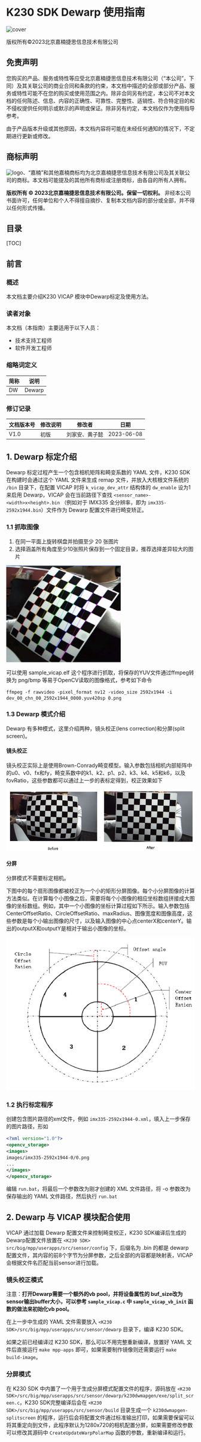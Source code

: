 # K230 SDK Dewarp 使用指南

![cover](images/canaan-cover.png)

版权所有©2023北京嘉楠捷思信息技术有限公司

<div style="page-break-after:always"></div>

## 免责声明

您购买的产品、服务或特性等应受北京嘉楠捷思信息技术有限公司（“本公司”，下同）及其关联公司的商业合同和条款的约束，本文档中描述的全部或部分产品、服务或特性可能不在您的购买或使用范围之内。除非合同另有约定，本公司不对本文档的任何陈述、信息、内容的正确性、可靠性、完整性、适销性、符合特定目的和不侵权提供任何明示或默示的声明或保证。除非另有约定，本文档仅作为使用指导参考。

由于产品版本升级或其他原因，本文档内容将可能在未经任何通知的情况下，不定期进行更新或修改。

## 商标声明

![logo](images/canaan-lable.png)、“嘉楠”和其他嘉楠商标均为北京嘉楠捷思信息技术有限公司及其关联公司的商标。本文档可能提及的其他所有商标或注册商标，由各自的所有人拥有。

**版权所有 © 2023北京嘉楠捷思信息技术有限公司。保留一切权利。**
非经本公司书面许可，任何单位和个人不得擅自摘抄、复制本文档内容的部分或全部，并不得以任何形式传播。

<div style="page-break-after:always"></div>

## 目录

[TOC]

## 前言

### 概述

本文档主要介绍K230 VICAP 模块中Dewarp标定及使用方法。

### 读者对象

本文档（本指南）主要适用于以下人员：

- 技术支持工程师
- 软件开发工程师

### 缩略词定义

| 简称 | 说明 |
| ---- | ---- |
| DW  | Dewarp   |

### 修订记录

| 文档版本号 | 修改说明 | 修改者     | 日期       |
| ---------- | -------- | ---------- | ---------- |
| V1.0       | 初版     | 刘家安、黄子懿 | 2023-06-08 |

## 1. Dewarp 标定介绍

Dewarp 标定过程产生一个包含相机矩阵和畸变系数的 YAML 文件，K230 SDK 在构建时会通过这个 YAML 文件来生成 remap 文件，并放入大核根文件系统的 `/bin` 目录下，在配置 VICAP 时将 `k_vicap_dev_attr` 结构体的 `dw_enable` 设为1来启用 Dewarp，VICAP 会在当前路径下查找 `<sensor_name>-<width>x<height>.bin` （例如对于 IMX335 全分辨率，即为 `imx335-2592x1944.bin`）文件作为 Dewarp 配置文件进行畸变矫正。

### 1.1 抓取图像

1. 在同一平面上旋转棋盘并拍摄至少 20 张图片
1. 选择涵盖所有角度至少10张照片保存到一个固定目录，推荐选择差异较大的图片

![标定图片示例](images/calibration.png)

可以使用 sample_vicap.elf 这个程序进行抓取，将保存的YUV文件通过ffmpeg转换为 png/bmp 等易于OpenCV读取的图像格式，参考如下命令

```shell
ffmpeg -f rawvideo -pixel_format nv12 -video_size 2592x1944 -i dev_00_chn_00_2592x1944_0000.yuv420sp 0.png
```

### 1.3 Dewarp 模式介绍

Dewarp 有多种模式，这里介绍两种，镜头校正(lens correction)和分屏(split screen)。

#### 镜头校正

镜头校正实际上是使用Brown-Conrady畸变模型。输入参数包括相机内部矩阵中的u0、v0、fx和fy，畸变系数中的k1、k2、p1、p2、k3、k4、k5和k6，以及fovRatio，这些参数都可以通过上一步的表标定得到，校正效果如下

![校正效果](images/ldc.png)

#### 分屏

分屏模式不需要标定相机。

下图中的每个扇形图像都被校正为一个小的矩形分屏图像。每个小分屏图像的计算方法类似。在计算每个小图像之后，需要将每个小图像的相应坐标数组拼接成大图像的坐标数组。例如，其中一个小图像的坐标计算过程如下所示。输入参数包括CenterOffsetRatio、CircleOffsetRatio、maxRadius、图像宽度和图像高度，这些参数是每个小输出图像的尺寸，以及输入图像的中心点centerX和centerY。输出的outputX和outputY是相对于输出小图像的坐标。

![分屏](images/splitscreen.png)

### 1.2 执行标定程序

创建包含图片路径的xml文件，例如 `imx335-2592x1944-0.xml`，填入上一步保存的图片路径，形如

```xml
<?xml version="1.0"?>
<opencv_storage>
<images>
images/imx335-2592x1944-0/0.png
...
</images>
</opencv_storage>
```

编辑 `run.bat`，将最后一个参数改为刚才创建的 XML 文件路径，将 -o 参数改为保存输出的 YAML 文件路径，然后执行 `run.bat`

## 2. Dewarp 与 VICAP 模块配合使用

VICAP 通过加载 Dewarp 配置文件来控制畸变校正，K230 SDK编译后生成的Dewarp配置文件放置在 `<K230 SDK> src/big/mpp/userapps/src/sensor/config` 下，后缀名为 .bin 的都是 dewarp 配置文件，其内容的前8个字节为分屏参数，之后全部的内容都是映射表，VICAP会根据文件名匹配当前sensor进行加载。

### 镜头校正模式

注意：**打开Dewarp需要一个额外的vb pool，并将设备属性的 buf_size改为sensor输出buffer大小，可以参考 `sample_vicap.c` 中 `sample_vicap_vb_init` 函数的做法来初始化vb pool。**

在上一步中生成的 YAML 文件需要放入 `<K230 SDK>/src/big/mpp/userapps/src/sensor/dewarp` 目录下，编译 K230 SDK。

如果之前已经编译过 K230 SDK，那么可以不用完整重新编译，放置好 YAML 文件后直接运行 `make mpp-apps` 即可，如果需要制作镜像则还需要运行 `make build-image`。

### 分屏模式

在 K230 SDK 中内置了一个用于生成分屏模式配置文件的程序，源码放在 `<K230 SDK>/src/big/mpp/userapps/src/sensor/dewarp/k230dwmapgen/exe/split_screen.c`，K230 SDK完整编译后会在 `<K230 SDK>/src/big/mpp/userapps/src/sensor/build` 目录生成一个 `k230dwmapgen-splitscreen` 的程序，运行后会将配置文件通过标准输出打印，如果需要保留可以将其重定向到文件，此程序默认为1280x720的相机配置分屏，如果需要修改参数可以修改其源码中 `CreateUpdateWarpPolarMap` 函数的参数，重新编译和运行。
